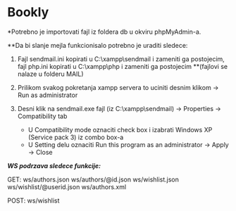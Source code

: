 # Bookly

*Potrebno je importovati fajl iz foldera db u okviru phpMyAdmin-a.

**Da bi slanje mejla funkcionisalo potrebno je uraditi sledece:

1. Fajl sendmail.ini kopirati u C:\xampp\sendmail i zameniti ga postojecim, fajl php.ini kopirati u C:\xampp\php i zameniti ga postojecim
    **(fajlovi se nalaze u folderu MAIL)

2. Prilikom svakog pokretanja xampp servera to uciniti desnim klikom -> Run as administrator

3. Desni klik na sendmail.exe fajl  (iz C:\xampp\sendmail) -> Properties -> Compatibility tab
    - U Compatibility mode oznaciti check box i izabrati Windows XP (Service pack 3) iz combo box-a
    - U Setting delu oznaciti Run this program as an administrator
 -> Apply -> Close


***WS podrzava sledece funkcije:***

GET:
ws/authors.json
ws/authors/@id.json
ws/wishlist.json
ws/wishlist/@userid.json
ws/authors.xml

POST:
ws/wishlist
